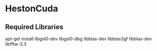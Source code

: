 HestonCuda
====================
## Required Libraries
apt-get install libgsl0-dev libgsl0-dbg libblas-dev libblas3gf libblas-dev libfftw-3.3
